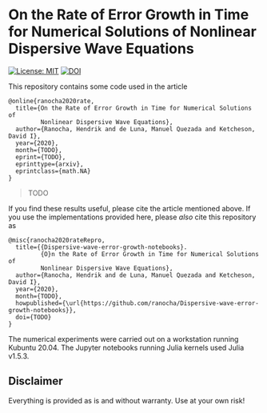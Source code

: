 # On the Rate of Error Growth in Time for Numerical Solutions of Nonlinear Dispersive Wave Equations

[![License: MIT](https://img.shields.io/badge/License-MIT-success.svg)](https://opensource.org/licenses/MIT)
[![DOI](https://zenodo.org/badge/DOI/TODO.svg)](https://doi.org/TODO)

This repository contains some code used in the article
```
@online{ranocha2020rate,
  title={On the Rate of Error Growth in Time for Numerical Solutions of
         Nonlinear Dispersive Wave Equations},
  author={Ranocha, Hendrik and de Luna, Manuel Quezada and Ketcheson, David I},
  year={2020},
  month={TODO},
  eprint={TODO},
  eprinttype={arxiv},
  eprintclass={math.NA}
}
```

> TODO


If you find these results useful, please cite the article mentioned above. If you
use the implementations provided here, please *also* cite this repository as
```
@misc{ranocha2020rateRepro,
  title={{Dispersive-wave-error-growth-notebooks}.
         {O}n the Rate of Error Growth in Time for Numerical Solutions of
         Nonlinear Dispersive Wave Equations},
  author={Ranocha, Hendrik and de Luna, Manuel Quezada and Ketcheson, David I},
  year={2020},
  month={TODO},
  howpublished={\url{https://github.com/ranocha/Dispersive-wave-error-growth-notebooks}},
  doi={TODO}
}
```

The numerical experiments were carried out on a workstation running Kubuntu 20.04.
The Jupyter notebooks running Julia kernels used Julia v1.5.3.


## Disclaimer

Everything is provided as is and without warranty. Use at your own risk!

